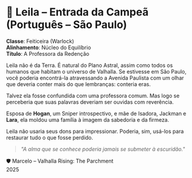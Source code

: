 # 📜 Leila – Entrada da Campeã (Português – São Paulo)

**Classe**: Feiticeira (Warlock)  
**Alinhamento**: Núcleo do Equilíbrio  
**Título**: A Professora da Redenção

Leila não é da Terra. É natural do Plano Astral, assim como todos os humanos que habitam o universo de Valhalla. Se estivesse em São Paulo, você poderia encontrá-la atravessando a Avenida Paulista com um olhar que deveria conter mais do que lembranças: conteria eras.

Talvez ela fosse confundida com uma professora comum. Mas logo se perceberia que suas palavras deveriam ser ouvidas com reverência.

Esposa de **Hogan**, um Sniper introspectivo, e mãe de Isadora, Jackman e **Lara**, ela moldou uma família à imagem da sabedoria e da firmeza.

Leila não usaria seus dons para impressionar. Poderia, sim, usá-los para restaurar tudo o que fosse perdido.

> *"A alma que se conhece poderia jamais se submeter à escuridão."*

🛡️ Marcelo – Valhalla Rising: The Parchment  
2025
